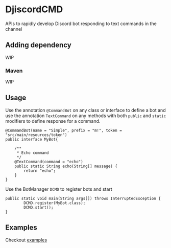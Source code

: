 # DjiscordCMD
APIs to rapidly develop Discord bot responding to text commands in the channel

## Adding dependency
WIP
### Maven
WIP

## Usage
Use the annotation `@CommandBot` on any class or interface to define a bot and use the annotation `TextCommand` on any methods with both `public` and `static` modifiers to define response for a command.

```
@CommandBot(name = "Simple", prefix = "m!", token = "src/main/resources/token")
public interface MyBot{
	
	/**
	 * Echo command
	 */
	@TextCommand(command = "echo")
	public static String echo(String[] message) {
		return "echo";
	}
}
```

Use the BotManager `DCMD` to register bots and start
```
public static void main(String args[]) throws InterruptedException {	
		DCMD.register(MyBot.class);
		DCMD.start();
}
```
 

## Examples
Checkout [examples](https://github.com/cool-mist/DjiscordCMD/tree/master/djiscord-cmd/src/main/java/io/github/cool_mist/bot/example) 

